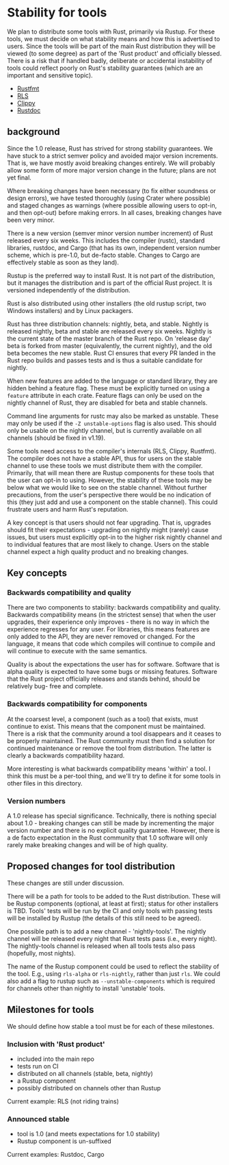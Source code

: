 # Stability for tools

We plan to distribute some tools with Rust, primarily via Rustup. For these
tools, we must decide on what stability means and how this is advertised to
users. Since the tools will be part of the main Rust distribution they will be
viewed (to some degree) as part of the 'Rust product' and officially blessed.
There is a risk that if handled badly, deliberate or accidental instability of
tools could reflect poorly on Rust's stability guarantees (which are an
important and sensitive topic).

* [Rustfmt](rustfmt.md)
* [RLS](rls.md)
* [Clippy](clippy.md)
* [Rustdoc](rustdoc.md)

## background

Since the 1.0 release, Rust has strived for strong stability guarantees. We have
stuck to a strict semver policy and avoided major version increments. That is,
we have mostly avoid breaking changes entirely. We will probably allow some form
of more major version change in the future; plans are not yet final.

Where breaking changes have been necessary (to fix either soundness or design
errors), we have tested thoroughly (using Crater where possible) and staged
changes as warnings (where possible allowing users to opt-in, and then opt-out)
before making errors. In all cases, breaking changes have been very minor.

There is a new version (semver minor version number increment) of Rust released
every six weeks. This includes the compiler (rustc), standard libraries,
rustdoc, and Cargo (that has its own, independent version number scheme, which
is pre-1.0, but de-facto stable. Changes to Cargo are effectively stable as soon
as they land).

Rustup is the preferred way to install Rust. It is not part of the distribution,
but it manages the distribution and is part of the official Rust project. It is
versioned independently of the distribution.

Rust is also distributed using other installers (the old rustup script, two
Windows installers) and by Linux packagers.

Rust has three distribution channels: nightly, beta, and stable. Nightly is
released nightly, beta and stable are released every six weeks. Nightly is the
current state of the master branch of the Rust repo. On 'release day' beta is
forked from master (equivalently, the current nightly), and the old beta becomes
the new stable. Rust CI ensures that every PR landed in the Rust repo builds and
passes tests and is thus a suitable candidate for nightly.

When new features are added to the language or standard library, they are hidden
behind a feature flag. These must be explicitly turned on using a `feature`
attribute in each crate. Feature flags can only be used on the nightly channel
of Rust, they are disabled for beta and stable channels.

Command line arguments for rustc may also be marked as unstable. These may only
be used if the `-Z unstable-options` flag is also used. This should only be
usable on the nightly channel, but is currently available on all channels
(should be fixed in v1.19).

Some tools need access to the compiler's internals (RLS, Clippy, Rustfmt). The
compiler does not have a stable API, thus for users on the stable channel to use
these tools we must distribute them with the compiler. Primarily, that will mean
there are Rustup components for these tools that the user can opt-in to using.
However, the stability of these tools may be below what we would like to see on
the stable channel. Without further precautions, from the user's perspective
there would be no indication of this (they just add and use a component on the
stable channel). This could frustrate users and harm Rust's reputation.

A key concept is that users should not fear upgrading. That is, upgrades should
fit their expectations - upgrading on nightly might (rarely) cause issues, but
users must explicitly opt-in to the higher risk nightly channel and to
individual features that are most likely to change. Users on the stable channel
expect a high quality product and no breaking changes.


## Key concepts

### Backwards compatibility and quality

There are two components to stability: backwards compatibility and quality.
Backwards compatibility means (in the strictest sense) that when the user
upgrades, their experience only improves - there is no way in which the
experience regresses for any user. For libraries, this means features are only
added to the API, they are never removed or changed. For the language, it means
that code which compiles will continue to compile and will continue to execute
with the same semantics.

Quality is about the expectations the user has for software. Software that is
alpha quality is expected to have some bugs or missing features. Software that
the Rust project officially releases and stands behind, should be relatively bug-
free and complete.


### Backwards compatibility for components

At the coarsest level, a component (such as a tool) that exists, must continue
to exist. This means that the component must be maintained. There is a risk that
the community around a tool disappears and it ceases to be properly maintained.
The Rust community must then find a solution for continued maintenance or
remove the tool from distribution. The latter is clearly a backwards
compatibility hazard.

More interesting is what backwards compatibility means 'within' a tool. I think
this must be a per-tool thing, and we'll try to define it for some tools in
other files in this directory.


### Version numbers

A 1.0 release has special significance. Technically, there is nothing special
about 1.0 - breaking changes can still be made by incrementing the major version
number and there is no explicit quality guarantee. However, there is a de facto
expectation in the Rust community that 1.0 software will only rarely make
breaking changes and will be of high quality.


## Proposed changes for tool distribution

These changes are still under discussion.

There will be a path for tools to be added to the Rust distribution. These will
be Rustup components (optional, at least at first); status for other installers
is TBD. Tools' tests will be run by the CI and only tools with passing tests
will be installed by Rustup (the details of this still need to be agreed).

One possible path is to add a new channel - 'nightly-tools'. The nightly channel
will be released every night that Rust tests pass (i.e., every night). The
nightly-tools channel is released when all tools tests also pass (hopefully,
most nights).

The name of the Rustup component could be used to reflect the stability of the
tool. E.g., using `rls-alpha` or `rls-nightly`, rather than just `rls`. We could
also add a flag to rustup such as `--unstable-components` which is required for
channels other than nightly to install 'unstable' tools.


## Milestones for tools

We should define how stable a tool must be for each of these milestones.


### Inclusion with 'Rust product'

* included into the main repo
* tests run on CI
* distributed on all channels (stable, beta, nightly)
* a Rustup component
* possibly distributed on channels other than Rustup

Current example: RLS (not riding trains)


### Announced stable

* tool is 1.0 (and meets expectations for 1.0 stability)
* Rustup component is un-suffixed

Current examples: Rustdoc, Cargo
